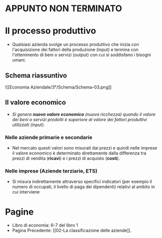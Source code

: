 # APPUNTO NON TERMINATO

# Il processo produttivo

- Qualsiasi azienda svolge un processo produttivo che inizia con l'acquisizione dei fattori della produzione (input) e termina con l'ottenimento di beni o servizi (output) con cui si soddisfano i bisogni umani.

## Schema riassuntivo

![[Economia Aziendale/3°/Schema/Schema-03.png]]

## Il valore economico
- *Si genera **nuovo valore economico** (nuova ricchezza) quando il valore dei beni o servizi prodotti è superiore al valore dei fattori produttivi utilizzati (input).*
### Nelle aziende primarie e secondarie
- Nel mercato questi valori sono misurati dai prezzi e quindi nelle imprese il valore economico è determinato direttamente dalla differenza tra prezzi di vendita (**ricavi**) e i prezzi di acquisto (**costi**).
### Nelle imprese (Aziende terziarie, ETS)
- Si misura indirettamente attraverso specifici indicatori (per esempio il numero di occupati, il livello di paga dei dipendenti) relativi al ambito in cui interviene
# Pagine
- Libro di economia: 6-7 del libro 1
- Pagina Precedente: [[02-La classificazione delle aziende]].